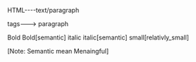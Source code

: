 HTML----text/paragraph

tags---> 
paragraph <p></p>
Bold <b></b>
Bold[semantic] <strong></strong>
italic <i></i>
italic[semantic] <em></em>
small[relativly_small] <small></small>

[Note: Semantic mean Menaingful]

